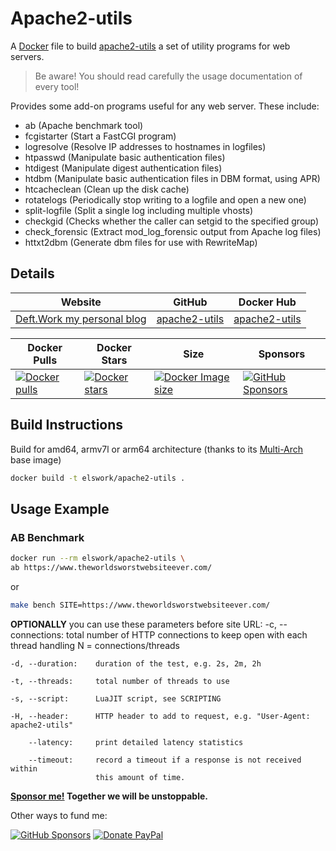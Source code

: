 # Apache2-utils

A [Docker](http://docker.com) file to build [apache2-utils](https://github.com/wg/apache2-utils) a set of utility programs for web servers.

> Be aware! You should read carefully the usage documentation of every tool!

Provides some add-on programs useful for any web server. These include:

 - ab (Apache benchmark tool)
 - fcgistarter (Start a FastCGI program)
 - logresolve (Resolve IP addresses to hostnames in logfiles)
 - htpasswd (Manipulate basic authentication files)
 - htdigest (Manipulate digest authentication files)
 - htdbm (Manipulate basic authentication files in DBM format, using APR)
 - htcacheclean (Clean up the disk cache)
 - rotatelogs (Periodically stop writing to a logfile and open a new one)
 - split-logfile (Split a single log including multiple vhosts)
 - checkgid (Checks whether the caller can setgid to the specified group)
 - check_forensic (Extract mod_log_forensic output from Apache log files)
 - httxt2dbm (Generate dbm files for use with RewriteMap)

## Details

| Website | GitHub | Docker Hub |
| --- | --- | --- |
| [Deft.Work my personal blog](https://deft.work) | [apache2-utils](https://github.com/elswork/apache2-utils) | [apache2-utils](https://hub.docker.com/r/elswork/apache2-utils) |

| Docker Pulls | Docker Stars | Size | Sponsors |
| --- | --- | --- | --- |
| [![Docker pulls](https://img.shields.io/docker/pulls/elswork/apache2-utils.svg)](https://hub.docker.com/r/elswork/apache2-utils "apache2-utils on Docker Hub") | [![Docker stars](https://img.shields.io/docker/stars/elswork/apache2-utils.svg)](https://hub.docker.com/r/elswork/apache2-utils "apache2-utils on Docker Hub") | [![Docker Image size](https://img.shields.io/docker/image-size/elswork/apache2-utils)](https://hub.docker.com/r/elswork/apache2-utils "apache2-utils on Docker Hub") | [![GitHub Sponsors](https://img.shields.io/github/sponsors/elswork)](https://github.com/sponsors/elswork "Sponsor me!") |

## Build Instructions
Build for amd64, armv7l or arm64 architecture (thanks to its [Multi-Arch](https://blog.docker.com/2017/11/multi-arch-all-the-things/) base image)

```bash
docker build -t elswork/apache2-utils .
```

## Usage Example

### AB Benchmark

```bash
docker run --rm elswork/apache2-utils \
ab https://www.theworldsworstwebsiteever.com/
```
or
```bash
make bench SITE=https://www.theworldsworstwebsiteever.com/
```

**OPTIONALLY** you can use these parameters before site URL:
    -c, --connections: total number of HTTP connections to keep open with
                       each thread handling N = connections/threads

    -d, --duration:    duration of the test, e.g. 2s, 2m, 2h

    -t, --threads:     total number of threads to use

    -s, --script:      LuaJIT script, see SCRIPTING

    -H, --header:      HTTP header to add to request, e.g. "User-Agent: apache2-utils"

        --latency:     print detailed latency statistics

        --timeout:     record a timeout if a response is not received within
                       this amount of time.


**[Sponsor me!](https://github.com/sponsors/elswork) Together we will be unstoppable.**

Other ways to fund me:

[![GitHub Sponsors](https://img.shields.io/github/sponsors/elswork)](https://github.com/sponsors/elswork) [![Donate PayPal](https://img.shields.io/badge/Donate-PayPal-green.svg)](https://www.paypal.com/donate/?business=LFKA5YRJAFYR6&no_recurring=0&item_name=Open+Source+Donation&currency_code=EUR)